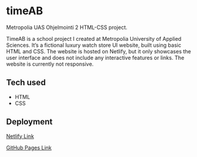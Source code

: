 # timeAB

Metropolia UAS Ohjelmointi 2 HTML-CSS project.

TimeAB is a school project I created at Metropolia University of Applied Sciences. It’s a fictional luxury watch store UI website, built using basic HTML and CSS. The website is hosted on Netlify, but it only showcases the user interface and does not include any interactive features or links. The website is currently not responsive.

## Tech used

- HTML
- CSS

## Deployment

[Netlify Link](https://timeab.netlify.app/)

[GitHub Pages Link](https://vickneee.github.io/timeAB/)
